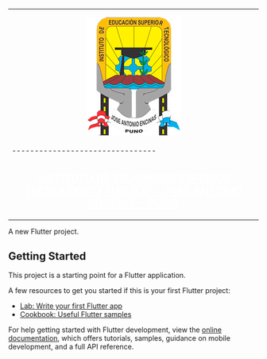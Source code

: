 


|                                |
|--------------------------------|
|<p align="center"><img src="assets/img/jae2.png" alt="Texto alternativo"></p>|
|--------------------------------|
|<h2 align="center"><a href="https://www.iestpjae.edu.pe/" style="color:#FFFFFF;">INSTITUTO DE EDUCACION SUPERIOR TECNOLÓGICO PUBLICO - JOSE ANTONIO ENCINAS - PUNO</a></h2>|



<!-- ## [<h2 align="center" style="color:#FFFFFF;">INSTITUTO DE EDUCACION SUPERIOR TECNOLÓGICO PUBLICO - JOSE ANTONIO ENCINAS - PUNO</h2>](https://www.iestpjae.edu.pe/) -->


A new Flutter project.

## Getting Started

This project is a starting point for a Flutter application.

A few resources to get you started if this is your first Flutter project:

- [Lab: Write your first Flutter app](https://docs.flutter.dev/get-started/codelab)
- [Cookbook: Useful Flutter samples](https://docs.flutter.dev/cookbook)

For help getting started with Flutter development, view the
[online documentation](https://docs.flutter.dev/), which offers tutorials,
samples, guidance on mobile development, and a full API reference.
